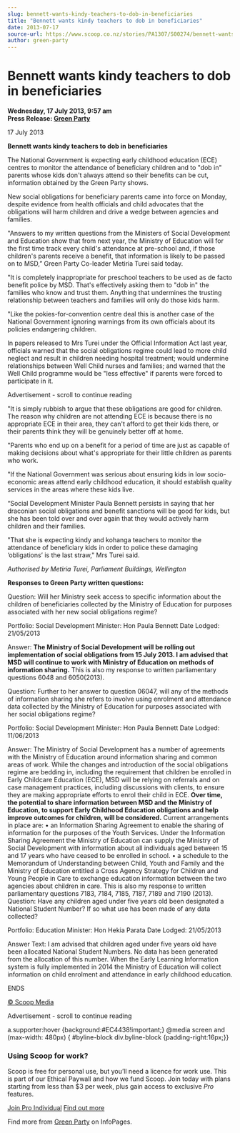 ```yaml
---
slug: bennett-wants-kindy-teachers-to-dob-in-beneficiaries
title: "Bennett wants kindy teachers to dob in beneficiaries"
date: 2013-07-17
source-url: https://www.scoop.co.nz/stories/PA1307/S00274/bennett-wants-kindy-teachers-to-dob-in-beneficiaries.htm
author: green-party
---
```

Bennett wants kindy teachers to dob in beneficiaries
====================================================

**Wednesday, 17 July 2013, 9:57 am**  
**Press Release: [Green Party](https://info.scoop.co.nz/Green_Party)**

17 July 2013

**Bennett wants kindy teachers to dob in beneficiaries**

The National Government is expecting early childhood education (ECE) centres to monitor the attendance of beneficiary children and to "dob in" parents whose kids don't always attend so their benefits can be cut, information obtained by the Green Party shows.

New social obligations for beneficiary parents came into force on Monday, despite evidence from health officials and child advocates that the obligations will harm children and drive a wedge between agencies and families.

"Answers to my written questions from the Ministers of Social Development and Education show that from next year, the Ministry of Education will for the first time track every child's attendance at pre-school and, if those children's parents receive a benefit, that information is likely to be passed on to MSD,” Green Party Co-leader Metiria Turei said today.

"It is completely inappropriate for preschool teachers to be used as de facto benefit police by MSD. That's effectively asking them to "dob in" the families who know and trust them. Anything that undermines the trusting relationship between teachers and families will only do those kids harm.

"Like the pokies-for-convention centre deal this is another case of the National Government ignoring warnings from its own officials about its policies endangering children.

In papers released to Mrs Turei under the Official Information Act last year, officials warned that the social obligations regime could lead to more child neglect and result in children needing hospital treatment; would undermine relationships between Well Child nurses and families; and warned that the Well Child programme would be "less effective" if parents were forced to participate in it.

Advertisement - scroll to continue reading





"It is simply rubbish to argue that these obligations are good for children. The reason why children are not attending ECE is because there is no appropriate ECE in their area, they can't afford to get their kids there, or their parents think they will be genuinely better off at home.

"Parents who end up on a benefit for a period of time are just as capable of making decisions about what's appropriate for their little children as parents who work.

"If the National Government was serious about ensuring kids in low socio-economic areas attend early childhood education, it should establish quality services in the areas where these kids live.

“Social Development Minister Paula Bennett persists in saying that her draconian social obligations and benefit sanctions will be good for kids, but she has been told over and over again that they would actively harm children and their families.

"That she is expecting kindy and kohanga teachers to monitor the attendance of beneficiary kids in order to police these damaging ‘obligations’ is the last straw," Mrs Turei said.

_Authorised by Metiria Turei, Parliament Buildings, Wellington_

**Responses to Green Party written questions:**

Question: Will her Ministry seek access to specific information about the children of beneficiaries collected by the Ministry of Education for purposes associated with her new social obligations regime?

Portfolio: Social Development Minister: Hon Paula Bennett Date Lodged: 21/05/2013

Answer: **The Ministry of Social Development will be rolling out implementation of social obligations from 15 July 2013. I am advised that MSD will continue to work with Ministry of Education on** **methods of information sharing.** This is also my response to written parliamentary questions 6048 and 6050(2013).

Question: Further to her answer to question 06047, will any of the methods of information sharing she refers to involve using enrolment and attendance data collected by the Ministry of Education for purposes associated with her social obligations regime?

Portfolio: Social Development Minister: Hon Paula Bennett Date Lodged: 11/06/2013

Answer: The Ministry of Social Development has a number of agreements with the Ministry of Education around information sharing and common areas of work. While the changes and introduction of the social obligations regime are bedding in, including the requirement that children be enrolled in Early Childcare Education (ECE), MSD will be relying on referrals and on case management practices, including discussions with clients, to ensure they are making appropriate efforts to enrol their child in ECE. **Over time, the potential to share information between MSD and the Ministry of Education, to support Early Childhood Education obligations and help improve outcomes for children, will be considered.** Current arrangements in place are: • an Information Sharing Agreement to enable the sharing of information for the purposes of the Youth Services. Under the Information Sharing Agreement the Ministry of Education can supply the Ministry of Social Development with information about all individuals aged between 15 and 17 years who have ceased to be enrolled in school. • a schedule to the Memorandum of Understanding between Child, Youth and Family and the Ministry of Education entitled a Cross Agency Strategy for Children and Young People in Care to exchange education information between the two agencies about children in care. This is also my response to written parliamentary questions 7183, 7184, 7185, 7187, 7189 and 7190 (2013).  
Question: Have any children aged under five years old been designated a National Student Number? If so what use has been made of any data collected?

Portfolio: Education Minister: Hon Hekia Parata Date Lodged: 21/05/2013

Answer Text: I am advised that children aged under five years old have been allocated National Student Numbers. No data has been generated from the allocation of this number. When the Early Learning Information system is fully implemented in 2014 the Ministry of Education will collect information on child enrolment and attendance in early childhood education.

ENDS

[© Scoop Media](http://www.scoop.co.nz/about/terms.html)  

Advertisement - scroll to continue reading



a.supporter:hover {background:#EC4438!important;} @media screen and (max-width: 480px) { #byline-block div.byline-block {padding-right:16px;}}

### Using Scoop for work?

Scoop is free for personal use, but you’ll need a licence for work use. This is part of our Ethical Paywall and how we fund Scoop. Join today with plans starting from less than $3 per week, plus gain access to exclusive _Pro_ features.  
  
[Join Pro Individual](https://pro.scoop.co.nz/Individual/?from=ProIn24) [Find out more](https://pro.scoop.co.nz/using-scoop-for-work/?from=ProIn24)

Find more from [Green Party](https://info.scoop.co.nz/Green_Party) on InfoPages.
